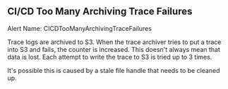 ## CI/CD Too Many Archiving Trace Failures

Alert Name: CICDTooManyArchivingTraceFailures

Trace logs are archived to S3. When the trace archiver tries to put a trace into S3 and fails, the counter is increased. This doesn't always mean that data is lost. Each attempt to write the trace to S3 is tried up to 3 times.

It's possible this is caused by a stale file handle that needs to be cleaned up.
